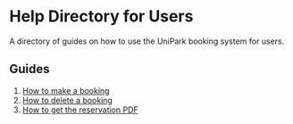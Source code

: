 # Help Directory for Users
A directory of guides on how to use the UniPark booking system for users.

## Guides

1. [How to make a booking](https://thomcleary.github.io/cits3200-unipark-booking/user_make_booking)
2. [How to delete a booking](https://thomcleary.github.io/cits3200-unipark-booking/user_delete_booking)
3. [How to get the reservation PDF](https://thomcleary.github.io/cits3200-unipark-booking/user_print_pdf)
